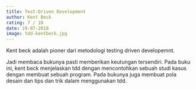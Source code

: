 ```yaml
---
title: Test-Driven Development 
author: Kent Beck 
rating: 7 / 10 
date: 19-07-2018
image: tdd-kentbeck.jpg
---
```


Kent beck adalah pioner dari metodologi testing driven developemnt. 

Jadi membaca bukunya pasti memberikan keutungan tersendiri. Pada buku ini, kent beck menjelaskan tdd dengan mencontohkan sebuah studi kasus dengan membuat sebuah program. Pada bukunya juga membuat pola desain dan tips dan trik dalam menggunakan tdd. 